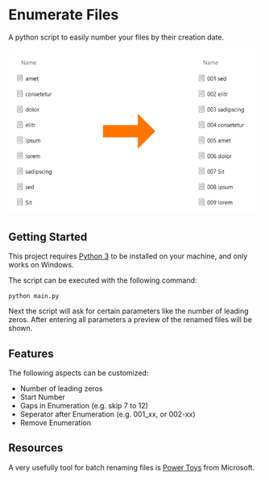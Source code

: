 # Enumerate Files

A python script to easily number your files by their creation date.

![Example of Renaming Files](docs/example.png)

## Getting Started

This project requires [Python 3](https://www.python.org/downloads/) to be installed on your machine, and only works on Windows.

The script can be executed with the following command:

```console
python main.py
```

Next the script will ask for certain parameters like the number of leading zeros. After entering all parameters a preview of the renamed files will be shown.

## Features

The following aspects can be customized:
- Number of leading zeros
- Start Number
- Gaps in Enumeration (e.g. skip 7 to 12)
- Seperator after Enumeration (e.g. 001_xx, or 002-xx)
- Remove Enumeration

## Resources

A very usefully tool for batch renaming files is [Power Toys](https://learn.microsoft.com/en-us/windows/powertoys/) from Microsoft.
